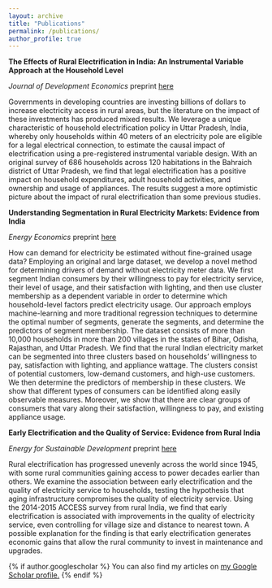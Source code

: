 ```yaml
---
layout: archive
title: "Publications"
permalink: /publications/
author_profile: true
---
```

**The Effects of Rural Electrification in India: An Instrumental Variable Approach at the Household Level**

*Journal of Development Economics* preprint [here](https://papers.ssrn.com/sol3/papers.cfm?abstract_id=3625682)

Governments in developing countries are investing billions of dollars to increase electricity access in rural areas, but the literature on the impact of these investments has produced mixed results. We leverage a unique characteristic of household electrification policy in Uttar Pradesh, India, whereby only households within 40 meters of an electricity pole are eligible for a legal electrical connection, to estimate the causal impact of electrification using a pre-registered instrumental variable design. With an original survey of 686 households across 120 habitations in the Bahraich district of Uttar Pradesh, we find that legal electrification has a positive impact on household expenditures, adult household activities, and ownership and usage of appliances. The results suggest a more optimistic picture about the impact of rural electrification than some previous studies.

**Understanding Segmentation in Rural Electricity Markets: Evidence from India**

*Energy Economics* preprint [here](https://papers.ssrn.com/sol3/papers.cfm?abstract_id=3531197)

How can demand for electricity be estimated without fine-grained usage data? Employing an original and large dataset, we develop a novel method for determining drivers of demand without electricity meter data. We first segment Indian consumers by their willingness to pay for electricity service, their level of usage, and their satisfaction with lighting, and then use cluster membership as a dependent variable in order to determine which household-level factors predict electricity usage. Our approach employs machine-learning and more traditional regression techniques to determine the optimal number of segments, generate the segments, and determine the predictors of segment membership. The dataset consists of more than 10,000 households in more than 200 villages in the states of Bihar, Odisha, Rajasthan, and Uttar Pradesh. We find that the rural Indian electricity market can be segmented into three clusters based on households’ willingness to pay, satisfaction with lighting, and appliance wattage. The clusters consist of potential customers, low-demand customers, and high-use customers. We then determine the predictors of membership in these clusters. We show that different types of consumers can be identified along easily observable measures. Moreover, we show that there are clear groups of consumers that vary along their satisfaction, willingness to pay, and existing appliance usage.

**Early Electrification and the Quality of Service: Evidence from Rural India**

*Energy for Sustainable Development* preprint [here](https://papers.ssrn.com/sol3/papers.cfm?abstract_id=3119999)

Rural electrification has progressed unevenly across the world since 1945, with some rural communities gaining access to power decades earlier than others. We examine the association between early electrification and the quality of electricity service to households, testing the hypothesis that aging infrastructure compromises the quality of electricity service. Using the 2014-2015 ACCESS survey from rural India, we find that early electrification is associated with improvements in the quality of electricity service, even controlling for village size and distance to nearest town. A possible explanation for the finding is that early electrification generates economic gains that allow the rural community to invest in maintenance and upgrades.




{% if author.googlescholar %}
  You can also find my articles on <u><a href="{{author.googlescholar}}">my Google Scholar profile</a>.</u>
{% endif %}

